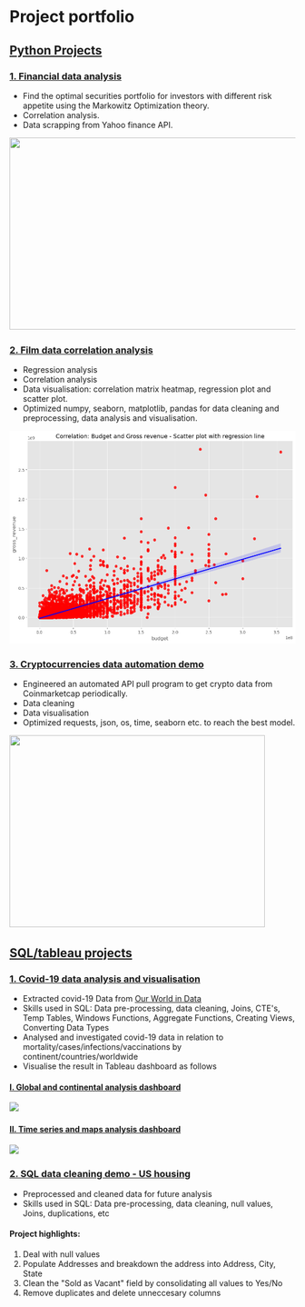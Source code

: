 # Project portfolio

## [Python Projects](https://github.com/GISOGISO/Python_project_portfolio) 

### [1. Financial data analysis](https://github.com/GISOGISO/Financial-data-analysis)
* Find the optimal securities portfolio for investors with different risk appetite using the Markowitz Optimization theory.
* Correlation analysis.
* Data scrapping from Yahoo finance API.
<img src="https://github.com/GISOGISO/Financial_data_analysis/blob/main/images/Efficient%20Frontier%20with%20Max%20Sharpe%20Ratio%2C%20min%20volatility%20and%20equal%20weights.png" width="525" height="338">

### [2. Film data correlation analysis](https://github.com/GISOGISO/Film-data-correlation-analysis)
* Regression analysis
* Correlation analysis
* Data visualisation: correlation matrix heatmap, regression plot and scatter plot.  
* Optimized numpy, seaborn, matplotlib, pandas for data cleaning and preprocessing, data analysis and visualisation.
<img src="https://github.com/GISOGISO/Film_data_correlation_analysis/blob/main/images/Correlation_Budget%20and%20Gross%20revenue%20-%20Scatter%20plot%20with%20regression%20line.png" width="525" height="375">

### [3. Cryptocurrencies data automation demo](https://github.com/GISOGISO/Crypto_data_automation_demo)
* Engineered an automated API pull program to get crypto data from Coinmarketcap periodically.
* Data cleaning  
* Data visualisation  
* Optimized requests, json, os, time, seaborn etc. to reach the best model. 

<img src="https://github.com/GISOGISO/Crypto_data_automation_and_analysis/blob/main/images/top%2015%20crypto.png" width="450" height="338">


## [SQL/tableau projects](https://github.com/GISOGISO/Covid19_data_analysis)
### [1. Covid-19 data analysis and visualisation](https://github.com/GISOGISO/Covid19_data_analysis)
* Extracted covid-19 Data from [Our World in Data](https://ourworldindata.org/covid-deaths#)
* Skills used in SQL: Data pre-processing, data cleaning, Joins, CTE's, Temp Tables, Windows Functions, Aggregate Functions, Creating Views, Converting Data Types
* Analysed and investigated covid-19 data in relation to mortality/cases/infections/vaccinations by continent/countries/worldwide
* Visualise the result in Tableau dashboard as follows

#### [I. Global and continental analysis dashboard](https://public.tableau.com/app/profile/gi.so/viz/Covid-19dataanalysis-globalandcontinental/Globalandcontinental?publish=yes)  
![](https://github.com/GISOGISO/SQL-Tableau/blob/main/images/global%20and%20continental%20dashboard.png)

#### [II. Time series and maps analysis dashboard](https://public.tableau.com/app/profile/gi.so/viz/Covid-19dataanalysis-Timeseriesandmap/Timeseriesandmap?publish=yes)  
![](https://github.com/GISOGISO/SQL-Tableau/blob/main/images/TS%20and%20maps.png)


### [2. SQL data cleaning demo - US housing](https://github.com/GISOGISO/SQL_data_cleaning_demo_US_housing/blob/main/project_codes.sql)

* Preprocessed and cleaned data for future analysis
* Skills used in SQL: Data pre-processing, data cleaning, null values, Joins, duplications, etc

#### Project highlights:
1. Deal with null values
2. Populate Addresses and breakdown the address into Address, City, State
3. Clean the "Sold as Vacant" field by consolidating all values to Yes/No
4. Remove duplicates and delete unneccesary columns





